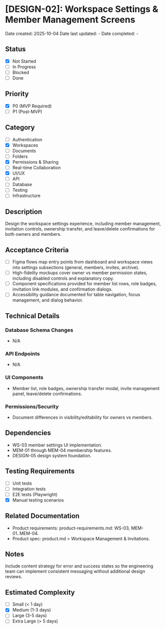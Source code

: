 # [DESIGN-02]: Workspace Settings & Member Management Screens

Date created: 2025-10-04
Date last updated: -
Date completed: -

## Status

- [x] Not Started
- [ ] In Progress
- [ ] Blocked
- [ ] Done

## Priority

- [x] P0 (MVP Required)
- [ ] P1 (Post-MVP)

## Category

- [ ] Authentication
- [x] Workspaces
- [ ] Documents
- [ ] Folders
- [x] Permissions & Sharing
- [ ] Real-time Collaboration
- [x] UI/UX
- [ ] API
- [ ] Database
- [ ] Testing
- [ ] Infrastructure

## Description

Design the workspace settings experience, including member management, invitation controls, ownership transfer, and leave/delete confirmations for both owners and members.

## Acceptance Criteria

- [ ] Figma flows map entry points from dashboard and workspace views into settings subsections (general, members, invites, archive).
- [ ] High-fidelity mockups cover owner vs member permission states, including disabled controls and explanatory copy.
- [ ] Component specifications provided for member list rows, role badges, invitation link modules, and confirmation dialogs.
- [ ] Accessibility guidance documented for table navigation, focus management, and dialog behavior.

## Technical Details

### Database Schema Changes

- N/A

### API Endpoints

- N/A

### UI Components

- Member list, role badges, ownership transfer modal, invite management panel, leave/delete confirmations.

### Permissions/Security

- Document differences in visibility/editability for owners vs members.

## Dependencies

- WS-03 member settings UI implementation.
- MEM-01 through MEM-04 membership features.
- DESIGN-05 design system foundation.

## Testing Requirements

- [ ] Unit tests
- [ ] Integration tests
- [ ] E2E tests (Playwright)
- [x] Manual testing scenarios

## Related Documentation

- Product requirements: product-requirements.md: WS-03, MEM-01..MEM-04.
- Product spec: product.md > Workspace Management & Invitations.

## Notes

Include content strategy for error and success states so the engineering team can implement consistent messaging without additional design reviews.

## Estimated Complexity

- [ ] Small (< 1 day)
- [x] Medium (1-3 days)
- [ ] Large (3-5 days)
- [ ] Extra Large (> 5 days)
